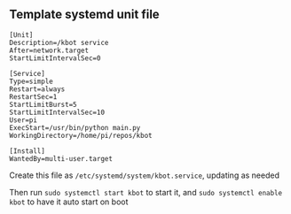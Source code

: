 ## Template systemd unit file
```
[Unit]
Description=/kbot service
After=network.target
StartLimitIntervalSec=0

[Service]
Type=simple
Restart=always
RestartSec=1
StartLimitBurst=5
StartLimitIntervalSec=10
User=pi
ExecStart=/usr/bin/python main.py
WorkingDirectory=/home/pi/repos/kbot

[Install]
WantedBy=multi-user.target
```

Create this file as `/etc/systemd/system/kbot.service`, updating as needed

Then run `sudo systemctl start kbot` to start it, and `sudo systemctl enable kbot` to have it auto start on boot